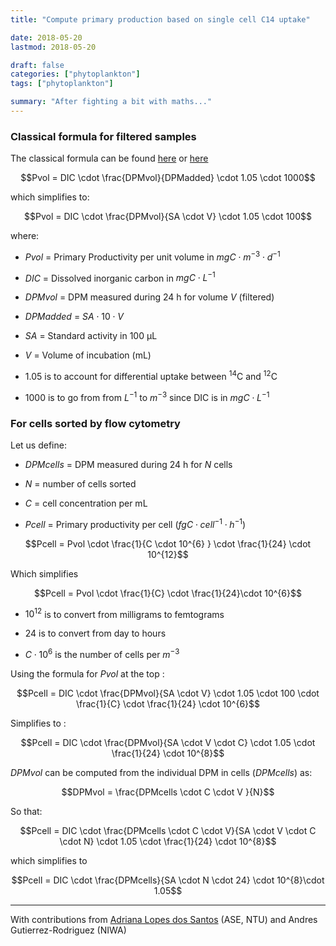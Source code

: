 ```yaml
---
title: "Compute primary production based on single cell C14 uptake"

date: 2018-05-20
lastmod: 2018-05-20

draft: false
categories: ["phytoplankton"]
tags: ["phytoplankton"]

summary: "After fighting a bit with maths..."
---
```


### Classical formula for filtered samples

The classical formula can be found [here](http://hahana.soest.hawaii.edu/hot/protocols/chap14.html) or [here](http://www.montana.edu/priscu/documents/LTER-methods-web-page/Method_Manual_AC_22_Feb_2017.pdf)

$$Pvol = DIC \cdot \frac{DPMvol}{DPMadded} \cdot 1.05 \cdot 1000$$

which simplifies to:

$$Pvol = DIC \cdot \frac{DPMvol}{SA \cdot  V} \cdot 1.05 \cdot 100$$

where:

* $Pvol$ = Primary Productivity per unit volume in $mgC \cdot m^{-3} \cdot d^{-1}$

* $DIC$ = Dissolved inorganic carbon in  $mgC \cdot L^{-1}$

* $DPMvol$ = DPM measured during 24 h for volume $V$ (filtered)

* $DPMadded$ = $SA \cdot 10 \cdot  V$

* $SA$ = Standard activity in 100 µL

* $V$ = Volume of incubation (mL)

* 1.05 is to account for differential uptake between $^{14}$C and $^{12}$C

* 1000 is to go from from $L^{-1}$ to $m^{-3}$ since DIC is in $mgC \cdot L^{-1}$


### For cells sorted by flow cytometry

Let us define:

* $DPMcells$ = DPM measured  during 24 h for $N$ cells

* $N$ = number of cells sorted

* $C$ = cell concentration per mL

* $Pcell$ = Primary productivity per cell ($fgC \cdot cell^{-1} \cdot h^{-1}$)

$$Pcell = Pvol \cdot \frac{1}{C \cdot 10^{6} } \cdot \frac{1}{24} \cdot 10^{12}$$

Which simplifies

$$Pcell = Pvol \cdot \frac{1}{C} \cdot \frac{1}{24}\cdot 10^{6}$$

* $10^{12}$ is to convert from milligrams to femtograms

* ${24}$ is to convert from day to hours

* $C \cdot 10^{6}$ is the number of cells per  $m^{-3}$

Using the formula for $Pvol$ at the top :

$$Pcell = DIC \cdot \frac{DPMvol}{SA \cdot  V} \cdot 1.05 \cdot 100 \cdot \frac{1}{C} \cdot \frac{1}{24} \cdot 10^{6}$$

Simplifies to :

$$Pcell = DIC \cdot \frac{DPMvol}{SA \cdot  V \cdot  C} \cdot 1.05 \cdot \frac{1}{24} \cdot 10^{8}$$

$DPMvol$ can be computed from the individual DPM in cells ($DPMcells$) as:

$$DPMvol = \frac{DPMcells \cdot C  \cdot V }{N}$$

So that:

$$Pcell = DIC \cdot \frac{DPMcells \cdot C  \cdot V}{SA \cdot  V \cdot  C  \cdot  N} \cdot 1.05 \cdot \frac{1}{24} \cdot 10^{8}$$


which simplifies to

$$Pcell = DIC \cdot \frac{DPMcells}{SA \cdot N \cdot 24} \cdot 10^{8}\cdot 1.05$$


---

With contributions from [Adriana Lopes dos Santos](https://adriana.netlify.com/) (ASE, NTU) and Andres Gutierrez-Rodriguez (NIWA)
